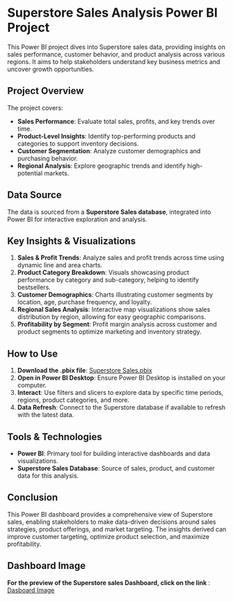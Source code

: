 # Superstore Sales Analysis Power BI Project

This Power BI project dives into Superstore sales data, providing insights on sales performance, customer behavior, and product analysis across various regions. It aims to help stakeholders understand key business metrics and uncover growth opportunities.

## Project Overview

The project covers:
- **Sales Performance**: Evaluate total sales, profits, and key trends over time.
- **Product-Level Insights**: Identify top-performing products and categories to support inventory decisions.
- **Customer Segmentation**: Analyze customer demographics and purchasing behavior.
- **Regional Analysis**: Explore geographic trends and identify high-potential markets.

## Data Source

The data is sourced from a **Superstore Sales database**, integrated into Power BI for interactive exploration and analysis.

## Key Insights & Visualizations

1. **Sales & Profit Trends**: Analyze sales and profit trends across time using dynamic line and area charts.
2. **Product Category Breakdown**: Visuals showcasing product performance by category and sub-category, helping to identify bestsellers.
3. **Customer Demographics**: Charts illustrating customer segments by location, age, purchase frequency, and loyalty.
4. **Regional Sales Analysis**: Interactive map visualizations show sales distribution by region, allowing for easy geographic comparisons.
5. **Profitability by Segment**: Profit margin analysis across customer and product segments to optimize marketing and inventory strategy.

## How to Use

1. **Download the .pbix file**: [Superstore Sales.pbix](Superstore%20Sales.pbix)
2. **Open in Power BI Desktop**: Ensure Power BI Desktop is installed on your computer.
3. **Interact**: Use filters and slicers to explore data by specific time periods, regions, product categories, and more.
4. **Data Refresh**: Connect to the Superstore database if available to refresh with the latest data.

## Tools & Technologies

- **Power BI**: Primary tool for building interactive dashboards and data visualizations.
- **Superstore Sales Database**: Source of sales, product, and customer data for this analysis.

## Conclusion

This Power BI dashboard provides a comprehensive view of Superstore sales, enabling stakeholders to make data-driven decisions around sales strategies, product offerings, and market targeting. The insights derived can improve customer targeting, optimize product selection, and maximize profitability.

## Dashboard Image

**For the preview of the Superstore sales Dashboard, click on the link** : [Dasboard Image](Dashboard%20Image.png)
